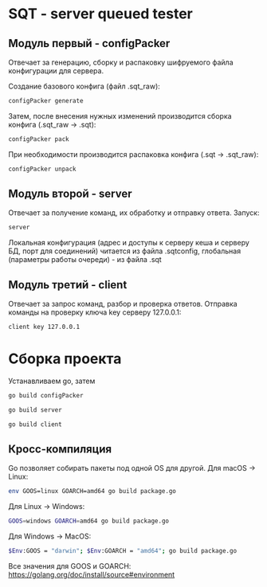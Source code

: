 # SQT - server queued tester 
## Модуль первый - configPacker 
Отвечает за генерацию, сборку и распаковку шифруемого файла конфигурации для сервера. 
 
Создание базового конфига (файл .sqt_raw): 
```bash
configPacker generate
```
Затем, после внесения нужных изменений производится сборка конфига (.sqt_raw → .sqt): 
```bash
configPacker pack
```
При необходимости производится распаковка конфига (.sqt → .sqt_raw): 
```bash
configPacker unpack
```
 
## Модуль второй - server 
Отвечает за получение команд, их обработку и отправку ответа. 
Запуск: 
```bash
server
```
Локальная конфигурация (адрес и доступы к серверу кеша и серверу БД, порт для соединений) читается из файла .sqtconfig, глобальная (параметры работы очереди) - из файла .sqt 

## Модуль третий - client 
Отвечает за запрос команд, разбор и проверка ответов.
Отправка команды на проверку ключа key серверу 127.0.0.1:
```bash
client key 127.0.0.1
```

# Сборка проекта
Устанавливаем go, затем 
```bash
go build configPacker
```

```bash
go build server
```

```bash
go build client
```
## Кросс-компиляция
Go позволяет собирать пакеты под одной OS для другой. 
Для macOS → Linux:
```bash
env GOOS=linux GOARCH=amd64 go build package.go
```
Для Linux → Windows:
```bash
GOOS=windows GOARCH=amd64 go build package.go
```
Для Windows → MacOS:
```bash
$Env:GOOS = "darwin"; $Env:GOARCH = "amd64"; go build package.go
```
Все значения для GOOS и GOARCH: https://golang.org/doc/install/source#environment 
